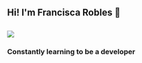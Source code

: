 ## Hi!  I'm Francisca Robles 👋 

<h2> <img src="![image](https://github.com/user-attachments/assets/f3d243ff-4ff9-471e-9868-7e8f23d9a874)" widht="300px"> </h2>

<h3>Constantly learning to be a developer </h3>




<!--
**Fran029/Fran029** is a ✨ _special_ ✨ repository because its `README.md` (this file) appears on your GitHub profile.

 

Here are some ideas to get you started:

-  I’m currently working on ...
.
-  Fun fact: ...
-->
